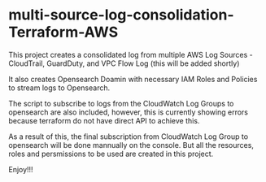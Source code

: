 # multi-source-log-consolidation-Terraform-AWS

This project creates a consolidated log from multiple AWS Log Sources - CloudTrail, GuardDuty, and VPC Flow Log (this will be added shortly)

It also creates Opensearch Doamin with necessary IAM Roles and Policies to stream logs to Opensearch.

The script to subscribe to logs from the CloudWatch Log Groups to opensearch are also included, however, this is currently showing errors because terraform do not have direct API to achieve this.

As a result of this, the final subscription from CloudWatch Log Group to opensearch will be done mannually on the console. But all the resources, roles and persmissions to be used are created in this project.

Enjoy!!! 
